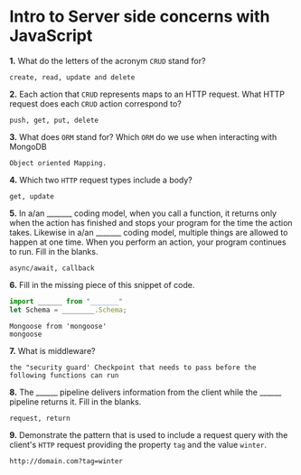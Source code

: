 # Intro to Server side concerns with JavaScript

**1.** What do the letters of the acronym `CRUD` stand for?
<!-- enter you answer in the space below -->
```
create, read, update and delete
```
**2.** Each action that `CRUD` represents maps to an HTTP request. What HTTP request does each `CRUD` action correspond to?
<!-- enter you answer in the space below -->
```
push, get, put, delete
```
**3.** What does `ORM` stand for? Which `ORM` do we use when interacting with MongoDB
<!-- enter you answer in the space below -->
```
Object oriented Mapping. 
```
**4.** Which two `HTTP` request types include a body?
<!-- enter you answer in the space below -->
```
get, update
```
**5.** In a/an _______ coding model, when you call a function, it returns only when the action has finished and stops your program for the time the action takes. Likewise in a/an _______ coding model, multiple things are allowed to happen at one time. When you perform an action, your program continues to run.  Fill in the blanks.
<!-- enter you answer in the space below -->
```
async/await, callback
```

**6.** Fill in the missing piece of this snippet of code.
```js
import ______ from "_______"
let Schema = ________.Schema;
```
<!-- enter you answer in the space below -->
```
Mongoose from 'mongoose'
mongoose
```
**7.** What is middleware?
<!-- enter you answer in the space below -->
```
the "security guard' Checkpoint that needs to pass before the following functions can run
```
**8.** The ______ pipeline delivers information from the client while the ______ pipeline returns it. Fill in the blanks. 
<!-- enter you answer in the space below -->
```
request, return
```
**9.** 
Demonstrate the pattern that is used to include a request query with the client's `HTTP` request providing the property `tag` and the value `winter`.
<!-- enter you answer in the space below -->
```
http://domain.com?tag=winter
```